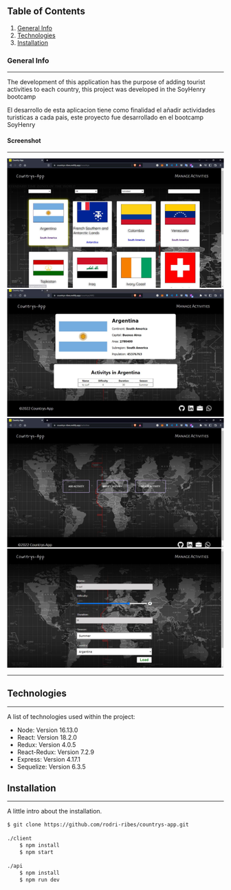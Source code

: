 ## Table of Contents
1. [General Info](#general-info)
2. [Technologies](#technologies)
3. [Installation](#installation)

### General Info
***

The development of this application has the purpose of adding tourist activities to each country, this project was developed in the SoyHenry bootcamp

El desarrollo de esta aplicacion tiene como finalidad el añadir actividades turisticas a cada pais, este proyecto fue desarrollado en el bootcamp SoyHenry

#### Screenshot
***
![Home](client/public/img/home.JPG)
![Content Detail](client/public/img/detailCountry.JPG)
![Options](client/public/img/options.JPG)
![Add Activity](client/public/img/addActivity.JPG)
***

## Technologies
***
A list of technologies used within the project:
* Node: Version 16.13.0 
* React: Version 18.2.0
* Redux: Version 4.0.5
* React-Redux: Version 7.2.9
* Express: Version 4.17.1
* Sequelize: Version 6.3.5

## Installation
***
A little intro about the installation. 
```
$ git clone https://github.com/rodri-ribes/countrys-app.git

./client
    $ npm install
    $ npm start
    
./api
    $ npm install
    $ npm run dev
```
